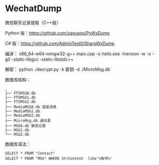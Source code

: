 # WechatDump
微信聊天记录提取（C++版）

Python 版：https://github.com/xaoyaoo/PyWxDump

C# 版：https://github.com/AdminTest0/SharpWxDump

编译：
x86_64-w64-mingw32-g++ main.cpp -o hello.exe -lversion -w -s -g0 -static-libgcc -static-libstdc++

解密：
python ./decrypt.py -k 密钥 -d ./MicroMsg.db

数据库结构：
```
.
├── FTSMSG0.db
├── FTSMSG1.db
├── FTSMSG2.db
├── MediaMSG0.db 语音消息
├── MediaMSG1.db
├── MediaMSG2.db
├── MicroMsg.db 通讯录
├── MSG0.db 聊天记录
├── MSG1.db
└── MSG2.db
```

数据库语法：
```
SELECT * FROM "Contact"
SELECT * FROM "MSG" WHERE StrContent  like'%账号%'
```
